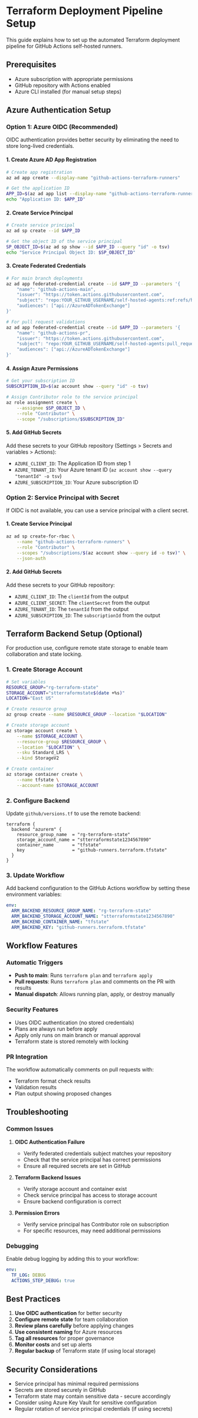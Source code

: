 # Terraform Deployment Pipeline Setup

This guide explains how to set up the automated Terraform deployment pipeline for GitHub Actions self-hosted runners.

## Prerequisites

- Azure subscription with appropriate permissions
- GitHub repository with Actions enabled
- Azure CLI installed (for manual setup steps)

## Azure Authentication Setup

### Option 1: Azure OIDC (Recommended)

OIDC authentication provides better security by eliminating the need to store long-lived credentials.

#### 1. Create Azure AD App Registration

```bash
# Create app registration
az ad app create --display-name "github-actions-terraform-runners"

# Get the application ID
APP_ID=$(az ad app list --display-name "github-actions-terraform-runners" --query "[0].appId" -o tsv)
echo "Application ID: $APP_ID"
```

#### 2. Create Service Principal

```bash
# Create service principal
az ad sp create --id $APP_ID

# Get the object ID of the service principal
SP_OBJECT_ID=$(az ad sp show --id $APP_ID --query "id" -o tsv)
echo "Service Principal Object ID: $SP_OBJECT_ID"
```

#### 3. Create Federated Credentials

```bash
# For main branch deployments
az ad app federated-credential create --id $APP_ID --parameters '{
    "name": "github-actions-main",
    "issuer": "https://token.actions.githubusercontent.com",
    "subject": "repo:YOUR_GITHUB_USERNAME/self-hosted-agents:ref:refs/heads/main",
    "audiences": ["api://AzureADTokenExchange"]
}'

# For pull request validations  
az ad app federated-credential create --id $APP_ID --parameters '{
    "name": "github-actions-pr",
    "issuer": "https://token.actions.githubusercontent.com", 
    "subject": "repo:YOUR_GITHUB_USERNAME/self-hosted-agents:pull_request",
    "audiences": ["api://AzureADTokenExchange"]
}'
```

#### 4. Assign Azure Permissions

```bash
# Get your subscription ID
SUBSCRIPTION_ID=$(az account show --query "id" -o tsv)

# Assign Contributor role to the service principal
az role assignment create \
    --assignee $SP_OBJECT_ID \
    --role "Contributor" \
    --scope "/subscriptions/$SUBSCRIPTION_ID"
```

#### 5. Add GitHub Secrets

Add these secrets to your GitHub repository (Settings > Secrets and variables > Actions):

- `AZURE_CLIENT_ID`: The Application ID from step 1
- `AZURE_TENANT_ID`: Your Azure tenant ID (`az account show --query "tenantId" -o tsv`)
- `AZURE_SUBSCRIPTION_ID`: Your Azure subscription ID

### Option 2: Service Principal with Secret

If OIDC is not available, you can use a service principal with a client secret.

#### 1. Create Service Principal

```bash
az ad sp create-for-rbac \
    --name "github-actions-terraform-runners" \
    --role "Contributor" \
    --scopes "/subscriptions/$(az account show --query id -o tsv)" \
    --json-auth
```

#### 2. Add GitHub Secrets

Add these secrets to your GitHub repository:

- `AZURE_CLIENT_ID`: The `clientId` from the output
- `AZURE_CLIENT_SECRET`: The `clientSecret` from the output  
- `AZURE_TENANT_ID`: The `tenantId` from the output
- `AZURE_SUBSCRIPTION_ID`: The `subscriptionId` from the output

## Terraform Backend Setup (Optional)

For production use, configure remote state storage to enable team collaboration and state locking.

### 1. Create Storage Account

```bash
# Set variables
RESOURCE_GROUP="rg-terraform-state"
STORAGE_ACCOUNT="stterraformstate$(date +%s)"
LOCATION="East US"

# Create resource group
az group create --name $RESOURCE_GROUP --location "$LOCATION"

# Create storage account
az storage account create \
    --name $STORAGE_ACCOUNT \
    --resource-group $RESOURCE_GROUP \
    --location "$LOCATION" \
    --sku Standard_LRS \
    --kind StorageV2

# Create container
az storage container create \
    --name tfstate \
    --account-name $STORAGE_ACCOUNT
```

### 2. Configure Backend

Update `github/versions.tf` to use the remote backend:

```hcl
terraform {
  backend "azurerm" {
    resource_group_name  = "rg-terraform-state"
    storage_account_name = "stterraformstate1234567890"
    container_name       = "tfstate"
    key                  = "github-runners.terraform.tfstate"
  }
}
```

### 3. Update Workflow

Add backend configuration to the GitHub Actions workflow by setting these environment variables:

```yaml
env:
  ARM_BACKEND_RESOURCE_GROUP_NAME: "rg-terraform-state" 
  ARM_BACKEND_STORAGE_ACCOUNT_NAME: "stterraformstate1234567890"
  ARM_BACKEND_CONTAINER_NAME: "tfstate"
  ARM_BACKEND_KEY: "github-runners.terraform.tfstate"
```

## Workflow Features

### Automatic Triggers

- **Push to main**: Runs `terraform plan` and `terraform apply` 
- **Pull requests**: Runs `terraform plan` and comments on the PR with results
- **Manual dispatch**: Allows running plan, apply, or destroy manually

### Security Features

- Uses OIDC authentication (no stored credentials)
- Plans are always run before apply
- Apply only runs on main branch or manual approval
- Terraform state is stored remotely with locking

### PR Integration

The workflow automatically comments on pull requests with:
- Terraform format check results
- Validation results  
- Plan output showing proposed changes

## Troubleshooting

### Common Issues

1. **OIDC Authentication Failure**
   - Verify federated credentials subject matches your repository
   - Check that the service principal has correct permissions
   - Ensure all required secrets are set in GitHub

2. **Terraform Backend Issues**
   - Verify storage account and container exist
   - Check service principal has access to storage account
   - Ensure backend configuration is correct

3. **Permission Errors**
   - Verify service principal has Contributor role on subscription
   - For specific resources, may need additional permissions

### Debugging

Enable debug logging by adding this to your workflow:

```yaml
env:
  TF_LOG: DEBUG
  ACTIONS_STEP_DEBUG: true
```

## Best Practices

1. **Use OIDC authentication** for better security
2. **Configure remote state** for team collaboration  
3. **Review plans carefully** before applying changes
4. **Use consistent naming** for Azure resources
5. **Tag all resources** for proper governance
6. **Monitor costs** and set up alerts
7. **Regular backup** of Terraform state (if using local storage)

## Security Considerations

- Service principal has minimal required permissions
- Secrets are stored securely in GitHub
- Terraform state may contain sensitive data - secure accordingly
- Consider using Azure Key Vault for sensitive configuration
- Regular rotation of service principal credentials (if using secrets)